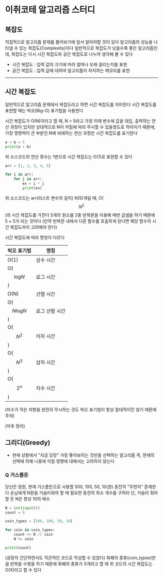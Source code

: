 # 이취코테 알고리즘 스터디

## 복잡도
직접적으로 알고리즘 문제를 풀어보기에 앞서 알아야할 것이 있다
알고리즘의 성능을 나타낼 수 있는 복잡도(Complexity)이다
일반적으로 복잡도가 낮을수록 좋은 알고리즘인데, 복잡도는 다시 시간 복잡도와 공간 복잡도로 나누어 생각해 볼 수 있다

* 시간 복잡도 : 입력 값의 크기에 따라 얼마나 오래 걸리는지를 표현
* 공간 복잡도 : 입력 값에 대하여 알고리즘이 차지하는 메모리를 표현

---
## 시간 복잡도
일반적으로 알고리즘 문제에서 복잡도라고 하면 시간 복잡도를 의미한다
시간 복잡도를 표현할 때는 빅오(Big-O) 표기법을 사용한다

시간 복잡도가 O(N)이라고 할 때, N = 5라고 가정
이때 변수에 값을 대입, 출력하는 연산 과정이 있지만 상대적으로 N이 커짐에 따라 무시할 수 있을정도로 작아지기 때문에, 가장 영향력이 큰 부분인 N에 비례하는 연산 과정만 시간 복잡도를 표기한다

```python
a = b = 5
print(a + b)
```
위 소스코드의 연산 횟수는 1번으로 시간 복잡도는 O(1)로 표현할 수 있다

```python
arr = [1, 2, 3, 4, 5]

for i in arr:
    for j in arr:
        ex = i * j
        print(ex)
```
위 소스코드는 arr(리스트 변수의 길이) N(5)개일 때, O($$N^2$$)의 시간 복잡도를 가진다
5개의 원소를 2중 반복문을 이용해 매번 곱셈을 하기 때문에 5 × 5가 되는 것이다
(만약 반복문 내에서 다른 함수를 호출하게 된다면 해당 함수의 시간 복잡도까지 고려해야 한다)

시간 복잡도에 따라 명칭이 다르다

| 빅오 표기법  | 명칭           |
| :----------- | -------------- |
| O(1)         | 상수 시간      |
| O($$logN$$)  | 로그 시간      |
| O(N)         | 선형 시간      |
| O($$NlogN$$) | 로그 선형 시간 |
| O($$N^2$$)   | 이차 시간      |
| O($$N^3$$)   | 삼차 시간      |
| O($$2^n$$)   | 지수 시간      |

(차수가 작은 차항을 완전히 무시하는 것도 빅오 표기법이 항상 절대적이진 않기 때문에 주의)



(차후 정리)



## 그리디(Greedy)
- 현재 상황에서 "지금 당장" 가장 좋아보이는 것만을 선택하는 알고리즘
  즉, 현재의 선택에 의해 나중에 미칠 영향에 대해서는 고려하지 않는다
  
  

### Q 거스름돈
당신은 점원, 현재 거스름돈으로 사용할 500, 100, 50, 10(원) 동전히 "무한히" 존재한다
손님에게 N원을 거슬러줘야 할 때 필요한 동전의 최소 개수를 구하라
단, 거슬러 줘야 할 돈 N은 항상 10의 배수

```python
N = int(input())
count = 0

coin_types = [500, 100, 50, 10]

for coin in coin_types:
    count += N // coin
    N %= coin

print(count)
```

(굉장히 간단하면서도 직관적인 코드로 작성할 수 있었다)
화폐의 종류(coin_types)만큼 반복을 수행을 하기 때문에 화폐의 종류가 X개라고 할 때
위 코드의 시간 복잡도는 O(X)라고 할 수 있다

